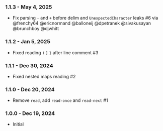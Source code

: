 ### 1.1.3 - May 4, 2025

- Fix parsing `-` and `+` before delim and `UnexpectedCharacter` leaks #6 via @frenchy64 @ericnormand @balloneij @dpetranek @sivakusayan @brunchboy @djwhitt

### 1.1.2 - Jan 5, 2025

- Fixed reading `)` `]` `}` after line comment #3

### 1.1.1 - Dec 30, 2024

- Fixed nested maps reading #2

### 1.1.0 - Dec 20, 2024

- Remove `read`, add `read-once` and `read-next` #1

### 1.0.0 - Dec 19, 2024

- Initial